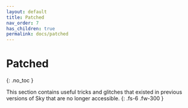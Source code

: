 ```yaml
---
layout: default
title: Patched
nav_order: 7
has_children: true
permalink: docs/patched
---
```


# Patched
{: .no_toc }

This section contains useful tricks and glitches that existed in previous versions of Sky that are no longer accessible.
{: .fs-6 .fw-300 }